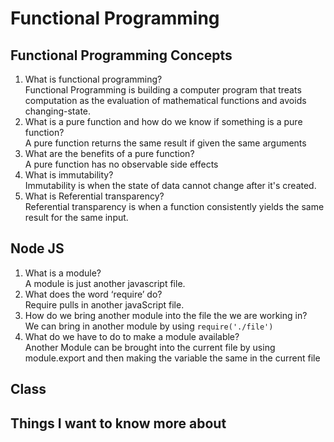 # Functional Programming

## Functional Programming Concepts

1. What is functional programming?\
Functional Programming is building a computer program that treats computation as the evaluation of mathematical functions and avoids changing-state.
2. What is a pure function and how do we know if something is a pure function?\
A pure function returns the same result if given the same arguments
3. What are the benefits of a pure function?\
A pure function has no observable side effects
4. What is immutability?\
Immutability is when the state of data cannot change after it's created.
5. What is Referential transparency?\
Referential transparency is when a function consistently yields the same result for the same input.

## Node JS

1. What is a module?\
A module is just another javascript file. 
2. What does the word ‘require’ do?\
Require pulls in another javaScript file.
3. How do we bring another module into the file the we are working in?\
We can bring in another module by using `require('./file')`
4. What do we have to do to make a module available?\
Another Module can be brought into the current file by using module.export and then making the variable the same in the current file

## Class

## Things I want to know more about
